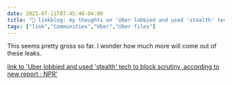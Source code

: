 ```yaml
---
date: 2022-07-11T07:45:46-04:00
title: "🔗 linkblog: my thoughts on 'Uber lobbied and used 'stealth' tech to block scrutiny, according to new report : NPR'"
tags: ["link","Communities","Uber","Uber files"]
---
```

This seems pretty gross so far. I wonder how much more will come out of these leaks.
 

[link to 'Uber lobbied and used 'stealth' tech to block scrutiny, according to new report : NPR'](https://www.npr.org/2022/07/11/1110794294/uber-lobbied-to-block-scrutiny-according-to-a-new-report)
